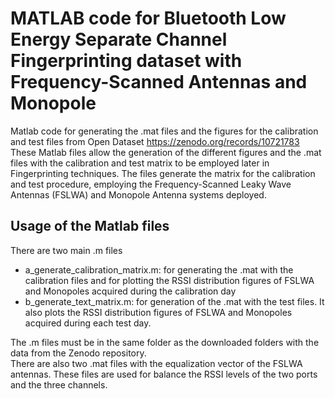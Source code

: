 # MATLAB code for Bluetooth Low Energy Separate Channel Fingerprinting dataset with Frequency-Scanned Antennas and Monopole

Matlab code for generating the .mat files and the figures for the calibration and test files from Open Dataset https://zenodo.org/records/10721783 \
These Matlab files allow the generation of the different figures and the .mat files with the calibration and test matrix to be employed later in Fingerprinting techniques.
The files generate the matrix for the calibration and test procedure, employing the Frequency-Scanned Leaky Wave Antennas (FSLWA) and Monopole Antenna systems deployed. 

## Usage of the Matlab files
There are two main .m files
  - a_generate_calibration_matrix.m: for generating the .mat with the calibration files and for plotting the RSSI distribution figures of FSLWA and Monopoles acquired during the calibration day
  - b_generate_text_matrix.m: for generation of the .mat with the test files. It also plots the RSSI distribution figures of FSLWA and Monopoles acquired during each test day.

The .m files must be in the same folder as the downloaded folders with the data from the Zenodo repository. \
There are also two .mat files with the equalization vector of the FSLWA antennas. These files are used for balance the RSSI levels of the two ports and the three channels.
